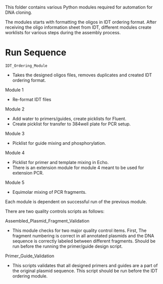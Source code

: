 This folder contains various Python modules required for automation for DNA cloning.

The modules starts with formatting the oligos in IDT ordering format. After receiving the oligo information sheet from IDT, different modules create worklists for various steps during the assembly process. 



# Run Sequence 

`IDT_Ordering_Module`
- Takes the designed oligos files, removes duplicates and created IDT ordering format. <br>

Module 1
- Re-format IDT files  

Module 2
- Add water to primers/guides, create picklists for Fluent.
- Create picklist for transfer to 384well plate for PCR setup.

Module 3
- Picklist for guide mixing and phosphorylation.

Module 4
- Picklist for primer and template mixing in Echo.
- There is an extension module for module 4 meant to be used for extension PCR. 

Module 5
- Equimolar mixing of PCR fragments.

Each module is dependent on successful run of the previous module. 




There are two quality controls scripts as follows:


Assembled_Plasmid_Fragment_Validation
- This module checks for two major quality control items. First, The fragment numbering is correct in all annotated plasmids and the DNA sequence is correctly labeled between different fragments. Should be run before the running the primer/guide design script. 


Primer_Guide_Validation
- This scripts validates that all designed primers and guides are a part of the original plasmid sequence. This script should be run before the IDT ordering module. 